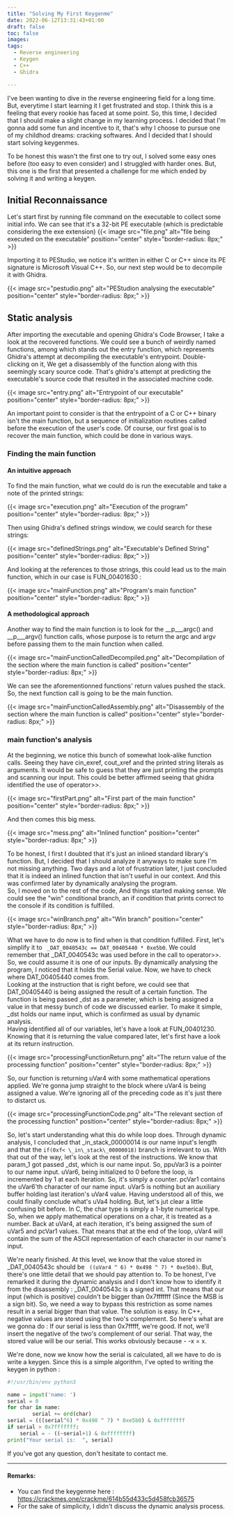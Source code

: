 ```yaml
---
title: "Solving My First Keygenme"
date: 2022-06-12T13:31:43+01:00
draft: false
toc: false
images:
tags:
  - Reverse engineering
  - Keygen
  - C++
  - Ghidra

---
```


I've been wanting to dive in the reverse engineering field for a long time. But, everytime I start learning it I get frustrated and stop. I think this is a feeling that every rookie has faced at some point. So, this time, I decided that I should make a slight change in my learning process. I decided that I'm gonna add some fun and incentive to it, that's why I choose to pursue one of my childhod dreams: cracking softwares. And I decided that I should start solving keygenmes. 

To be honest this wasn't the first one to try out, I solved some easy ones before (too easy to even consider) and I struggled with harder ones. But, this one is the first that presented a challenge for me which ended by solving it and writing a keygen.

## Initial Reconnaissance

Let's start first by running file command on the executable to collect some initial info. We can see that it's a 32-bit PE executable (which is predictable considering the exe extension)
{{< image src="file.png" alt="file being executed on the executable" position="center" style="border-radius: 8px;" >}}

Importing it to PEStudio, we notice it's written in either C or C++ since its PE signature is Microsoft Visual C++. So, our next step would be to decompile it with Ghidra.

{{< image src="pestudio.png" alt="PEStudion analysing the executable" position="center" style="border-radius: 8px;" >}}

## Static analysis

After importing the executable and opening Ghidra's Code Browser, I take a look at the recovered functions. We could see a bunch of weirdly named functions, among which stands out the entry function, which represents Ghidra's attempt at decompiling the executable's entrypoint.  Double-clicking on it, We get a disassembly of the function along with this seemingly scary source code. That's ghidra's attempt at predicting the executable's source code that resulted in the associated machine code. 

{{< image src="entry.png" alt="Entrypoint of our executable" position="center" style="border-radius: 8px;" >}}

An important point to consider is that the entrypoint of a C or C++ binary isn't the main function, but a sequence of initialization routines called before the execution of the user's code. Of course, our first goal is to recover the main function, which could be done in various ways. 
### Finding the main function
#### An intuitive approach
To find the main function, what we could do is run the executable and take a note of the printed strings:

{{< image src="execution.png" alt="Execution of the program" position="center" style="border-radius: 8px;" >}}

Then using Ghidra's defined strings window, we could search for these strings:

{{< image src="definedStrings.png" alt="Executable's Defined String" position="center" style="border-radius: 8px;" >}}

And looking at the references to those strings, this could lead us to the main function, which in our case is FUN\_00401630 :

{{< image src="mainFunction.png" alt="Program's main function" position="center" style="border-radius: 8px;" >}}

#### A methodological approach
Another way to find the main function is to look for the \_\_p\_\_\_argc() and \_\_p\_\_\_argv() function calls, whose purpose is to return the argc and argv before passing them to the main function when called.

{{< image src="mainFunctionCalledDecompiled.png" alt="Decompilation of the section where the main function is called" position="center" style="border-radius: 8px;" >}}

We can see the aforementionned functions' return values pushed the stack. So, the next function call is going to be the main function.

{{< image src="mainFunctionCalledAssembly.png" alt="Disassembly of the section where the main function is called" position="center" style="border-radius: 8px;" >}}

### main function's analysis

At the beginning, we notice this bunch of somewhat look-alike function calls. Seeing they have cin\_exref, cout\_xref and the printed string literals as arguments. It would be safe to guess that they are just printing the prompts and scanning our input. This could be better affirmed seeing that ghidra identified the use of operator>>.

{{< image src="firstPart.png" alt="First part of the main function" position="center" style="border-radius: 8px;" >}}

And then comes this big mess.

{{< image src="mess.png" alt="Inlined function" position="center" style="border-radius: 8px;" >}}

 To be honest, I first I doubted that it's just an inlined standard library's function. But, I decided that I should analyze it anyways to make sure I'm not missing anything. Two days and a lot of frustration later, I just concluded that it is indeed an inlined function that isn't useful in our context. And this was confirmed later by dynamically analysing the program.   
So, I moved on to the rest of the code, And things started making sense. We could see the "win" conditional branch, an if condition that prints correct to the console if its condition is fulfilled.

{{< image src="winBranch.png" alt="Win branch" position="center" style="border-radius: 8px;" >}}

What we have to do now is to find when is that condition fulfilled. First, let's simplify it to `` _DAT_0040543c == DAT_00405440 * 0xe5b0``. We could remember that \_DAT\_0040543c was used before in the call to operator>>. So, we could assume it is one of our inputs. By dynamically analysing the program, I noticed that it holds the Serial value. Now, we have to check where DAT\_00405440 comes from.  
Looking at the instruction that is right before, we could see that DAT\_00405440 is being assigned the result of a certain function. The function is being passed \_dst as a parameter, which is being assigned a value in that messy bunch of code we discussed earlier. To make it simple, \_dst holds our name input, which is confirmed as usual by dynamic analysis.  
Having identified all of our variables, let's have a look at FUN\_00401230. Knowing that it is returning the value compared later, let's first have a look at its return instruction.

{{< image src="processingFunctionReturn.png" alt="The return value of the processing function" position="center" style="border-radius: 8px;" >}}

So, our function is returning uVar4 with some mathematical operations applied. We're gonna jump straight to the block where uVar4 is being assigned a value. We're ignoring all of the preceding code as it's just there to distarct us.

{{< image src="processingFunctionCode.png" alt="The relevant section of the processing function" position="center" style="border-radius: 8px;" >}}

So, let's start understanding what this do while loop does. Through dynamic analysis, I concluded that \_in\_stack\_00000014 is our name input's length and that the ``if(0xf< \_in\_stack\_00000018)`` branch is irrelevant to us. With that out of the way, let's look at the rest of the instructions. We know that param\_1 got passed \_dst, which is our name input. So, ppuVar3 is a pointer to our name input. uVar6, being initialized to 0 before the loop, is incremented by 1 at each iteration. So, it's simply a counter. pcVar1 contains the uVar6'th character of our name input. uVar5 is nothing but an auxiliary buffer holding last iteration's uVar4 value. Having understood all of this, we could finally conclude what's uVa4 holding. But, let's jut clear a little confusing bit before. In C, the char type is simply a 1-byte numerical type. So, when we apply mathematical operations on a char, it is treated as a number. Back at uVar4, at each iteration, it's being assigned the sum of uVar5 and pcVar1 values. That means that at the end of the loop, uVar4 will contain the sum of the ASCII representation of each character in our name's input.  

We're nearly finished. At this level, we know that the value stored in \_DAT\_0040543c should be `` ((uVar4 ^ 6) * 0x498 ^ 7) * 0xe5b0)``. But, there's one little detail that we should pay attention to. To be honest, I've remarked it during the dynamic analysis and I don't know how to identify it from the disassembly : \_DAT\_0040543c is a signed int. That means that our input (which is positive) couldn't be bigger than 0x7fffffff (Since the MSB is a sign bit). So, we need a way to bypass this restriction as some names result in a serial bigger than that value. The solution is easy. In C++, negative values are stored using the two's complement. So here's what are we gonna do : If our serial is less than 0x7fffff, we're good. If not, we'll insert the negative of the two's complement of our serial. That way, the stored value will be our serial. This works obviously because - -x = x.  

We're done, now we know how the serial is calculated, all we have to do is write a keygen. Since this is a simple algorithm, I've opted to writing the keygen in python :

``` Python
#!/usr/bin/env python3

name = input('name: ')
serial = 0
for char in name:
        serial += ord(char)
serial = (((serial^6) * 0x498 ^ 7) * 0xe5b0) & 0xffffffff
if serial > 0x7fffffff:
    serial = - ((~serial+1) & 0xffffffff)
print("Your serial is:  ", serial)

```
If you've got any question, don't hesitate to contact me.
______
#### Remarks:  

- You can find the keygenme here : https://crackmes.one/crackme/614b55d433c5d458fcb36575
- For the sake of simplicity, I didn't discuss the dynamic analysis process.

  
